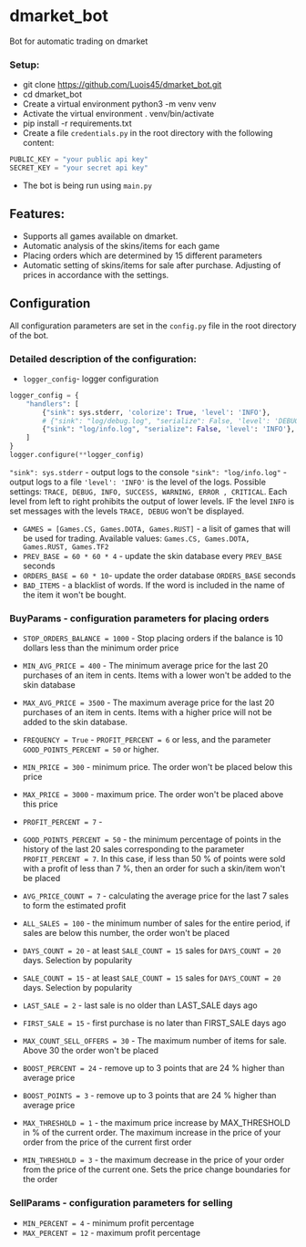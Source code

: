 # dmarket_bot
Bot for automatic trading on dmarket 

### Setup:

- git clone https://github.com/Luois45/dmarket_bot.git
- cd dmarket_bot
- Create a virtual environment python3 -m venv venv
- Activate the virtual environment . venv/bin/activate
- pip install -r requirements.txt
- Create a file `credentials.py` in the root directory with the following content:

```python
PUBLIC_KEY = "your public api key"
SECRET_KEY = "your secret api key"
```

- The bot is being run using `main.py`

## Features:

- Supports all games available on dmarket.
- Automatic analysis of the skins/items for each game
- Placing orders which are determined by 15 different parameters
- Automatic setting of skins/items for sale after purchase. Adjusting of prices in accordance with the settings.

## Configuration

All configuration parameters are set in the `config.py` file in the root directory of the bot.

### Detailed description of the configuration:

- `logger_config`- logger configuration
```python
logger_config = {
    "handlers": [
        {"sink": sys.stderr, 'colorize': True, 'level': 'INFO'},
        # {"sink": "log/debug.log", "serialize": False, 'level': 'DEBUG'},
        {"sink": "log/info.log", "serialize": False, 'level': 'INFO'},
    ]
}
logger.configure(**logger_config)
```
`"sink": sys.stderr` - output logs to the console
`"sink": "log/info.log"` - output logs to a file
`'level': 'INFO'` is the level of the logs. Possible settings: `TRACE, DEBUG, INFO, SUCCESS, WARNING, ERROR , CRITICAL`. Each level from left to right prohibits the output of lower levels. IF the level `INFO` is set messages with the levels `TRACE, DEBUG` won't be displayed.
- `GAMES = [Games.CS, Games.DOTA, Games.RUST]` - a lisit of games that will be used for trading. Available values: `Games.CS, Games.DOTA, Games.RUST, Games.TF2`
- `PREV_BASE = 60 * 60 * 4` - update the skin database every `PREV_BASE` seconds
- `ORDERS_BASE = 60 * 10`- update the order database `ORDERS_BASE` seconds
- `BAD_ITEMS` - a blacklist of words. If the word is included in the name of the item it won't be bought.

### BuyParams - configuration parameters for placing orders
- `STOP_ORDERS_BALANCE = 1000` - Stop placing orders if the balance is 10 dollars less than the minimum order price
- `MIN_AVG_PRICE = 400` - The minimum average price for the last 20 purchases of an item in cents. Items with a lower won't be added to the skin database
- `MAX_AVG_PRICE = 3500` - The maximum average price for the last 20 purchases of an item in cents. Items with a higher price will not be added to the skin database. 
- `FREQUENCY = True` - `PROFIT_PERCENT = 6` or less, and the parameter `GOOD_POINTS_PERCENT = 50` or higher.
- `MIN_PRICE = 300` - minimum price. The order won't be placed below this price
- `MAX_PRICE = 3000` - maximum price. The order won't be placed above this price

- `PROFIT_PERCENT = 7` - 
- `GOOD_POINTS_PERCENT = 50` - the minimum percentage of points in the history of the last 20 sales corresponding to the parameter `PROFIT_PERCENT = 7`. In this case, if less than 50 % of points were sold with a profit of less than 7 %, then an order for such a skin/item won't be placed
- `AVG_PRICE_COUNT = 7` - calculating the average price for the last 7 sales to form the estimated profit
- `ALL_SALES = 100` - the minimum number of sales for the entire period, if sales are below this number, the order won't be placed
- `DAYS_COUNT = 20` - at least `SALE_COUNT = 15` sales for `DAYS_COUNT = 20` days. Selection by popularity
- `SALE_COUNT = 15` - at least `SALE_COUNT = 15` sales for `DAYS_COUNT = 20` days. Selection by popularity
- `LAST_SALE = 2` - last sale is no older than LAST_SALE days ago
- `FIRST_SALE = 15` - first purchase is no later than FIRST_SALE days ago

- `MAX_COUNT_SELL_OFFERS = 30` - The maximum number of items for sale. Above 30 the order won't be placed

- `BOOST_PERCENT = 24` - remove up to 3 points that are 24 % higher than average price
- `BOOST_POINTS = 3` - remove up to 3 points that are 24 % higher than average price

- `MAX_THRESHOLD = 1` - the maximum price increase by MAX_THRESHOLD in % of the current order. The maximum increase in the price of your order from the price of the current first order
- `MIN_THRESHOLD = 3` - the maximum decrease in the price of your order from the price of the current one. Sets the price change boundaries for the order

### SellParams - configuration parameters for selling
- `MIN_PERCENT = 4` - minimum profit percentage
- `MAX_PERCENT = 12` - maximum profit percentage
